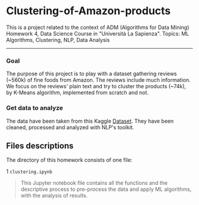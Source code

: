 # Clustering-of-Amazon-products
This is a project related to the context of ADM (Algorithms for Data Mining) Homework 4, Data Science Course in "Università La Sapienza".
Topics: ML Algorithms, Clustering, NLP, Data Analysis

*************************
### Goal
The purpose of this project is to play with a dataset gathering reviews (~560k) of fine foods from Amazon. The reviews include much information. We focus on the reviews' plain text and try to cluster the products (~74k), by K-Means algorithm, implemented from scratch and not.

### Get data to analyze
The data have been taken from this Kaggle [Dataset](https://www.kaggle.com/snap/amazon-fine-food-reviews). They have been cleaned, processed and analyzed with NLP's toolkit.

## Files descriptions
The directory of this homework consists of one file:

1 `clustering.ipynb`
> This Jupyter notebook file contains all the functions and  the descriptive process to pre-process the data and apply ML algorithms, with the analysis of results.
